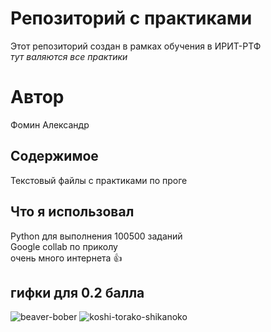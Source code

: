 # Репозиторий с практиками
Этот репозиторий создан в рамках обучения в ИРИТ-РТФ <br />
*тут валяются все практики*


# Автор
Фомин Александр

## Содержимое 
Текстовый файлы с практиками по проге

## Что я использовал
Python для выполнения 100500 заданий <br />
Google collab по приколу <br />
очень много интернета 👍


## гифки для 0.2 балла
![beaver-bober](https://github.com/user-attachments/assets/b2c8ea86-f6e2-4d3d-b2d4-a38137789965) 
![koshi-torako-shikanoko](https://github.com/user-attachments/assets/e86c1c8a-f14c-4630-88aa-fa6773528772)

